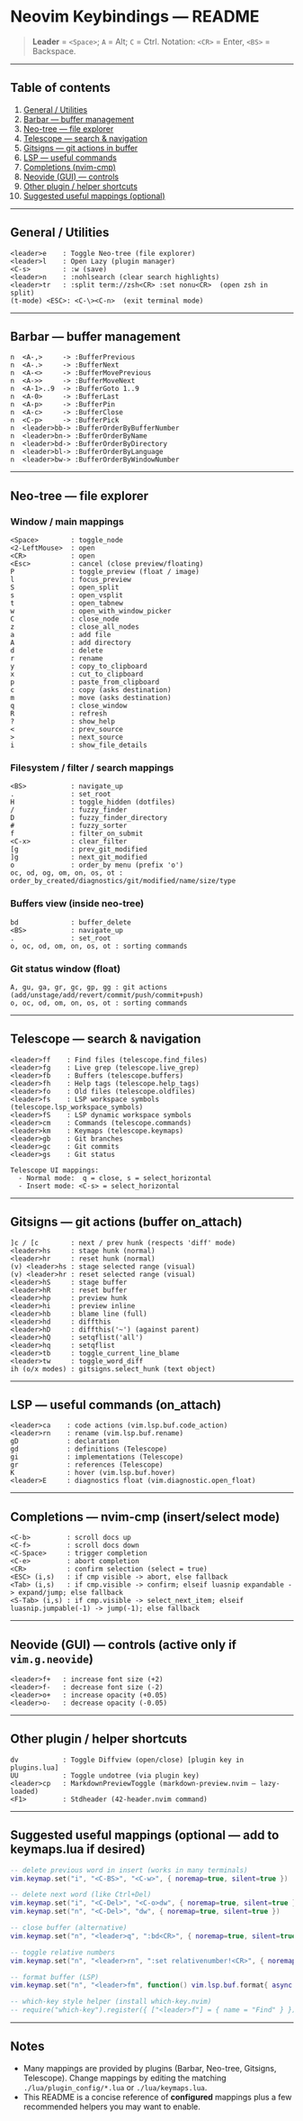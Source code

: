 # Neovim Keybindings — README

> **Leader** = `<Space>`; `A` = Alt; `C` = Ctrl.
> Notation: `<CR>` = Enter, `<BS>` = Backspace.

---

## Table of contents

1. [General / Utilities](#general--utilities)
2. [Barbar — buffer management](#barbar---buffer-management)
3. [Neo-tree — file explorer](#neo-tree---file-explorer)
4. [Telescope — search & navigation](#telescope---search--navigation)
5. [Gitsigns — git actions in buffer](#gitsigns---git-actions-in-buffer)
6. [LSP — useful commands](#lsp---useful-commands)
7. [Completions (nvim-cmp)](#completions-nvim-cmp)
8. [Neovide (GUI) — controls](#neovide-gui---controls)
9. [Other plugin / helper shortcuts](#other-plugin--helper-shortcuts)
10. [Suggested useful mappings (optional)](#suggested-useful-mappings-optional)

---

## General / Utilities

```
<leader>e    : Toggle Neo-tree (file explorer)
<leader>l    : Open Lazy (plugin manager)
<C-s>        : :w (save)
<leader>n    : :nohlsearch (clear search highlights)
<leader>tr   : :split term://zsh<CR> :set nonu<CR>  (open zsh in split)
(t-mode) <ESC>: <C-\><C-n>  (exit terminal mode)
```

---

## Barbar — buffer management

```
n  <A-,>     -> :BufferPrevious
n  <A-.>     -> :BufferNext
n  <A-<>     -> :BufferMovePrevious
n  <A->>     -> :BufferMoveNext
n  <A-1>..9  -> :BufferGoto 1..9
n  <A-0>     -> :BufferLast
n  <A-p>     -> :BufferPin
n  <A-c>     -> :BufferClose
n  <C-p>     -> :BufferPick
n  <leader>bb-> :BufferOrderByBufferNumber
n  <leader>bn-> :BufferOrderByName
n  <leader>bd-> :BufferOrderByDirectory
n  <leader>bl-> :BufferOrderByLanguage
n  <leader>bw-> :BufferOrderByWindowNumber
```

---

## Neo-tree — file explorer

### Window / main mappings

```
<Space>        : toggle_node
<2-LeftMouse>  : open
<CR>           : open
<Esc>          : cancel (close preview/floating)
P              : toggle_preview (float / image)
l              : focus_preview
S              : open_split
s              : open_vsplit
t              : open_tabnew
w              : open_with_window_picker
C              : close_node
z              : close_all_nodes
a              : add file
A              : add directory
d              : delete
r              : rename
y              : copy_to_clipboard
x              : cut_to_clipboard
p              : paste_from_clipboard
c              : copy (asks destination)
m              : move (asks destination)
q              : close_window
R              : refresh
?              : show_help
<              : prev_source
>              : next_source
i              : show_file_details
```

### Filesystem / filter / search mappings

```
<BS>           : navigate_up
.              : set_root
H              : toggle_hidden (dotfiles)
/              : fuzzy_finder
D              : fuzzy_finder_directory
#              : fuzzy_sorter
f              : filter_on_submit
<C-x>          : clear_filter
[g             : prev_git_modified
]g             : next_git_modified
o              : order_by menu (prefix 'o')
oc, od, og, om, on, os, ot : order_by_created/diagnostics/git/modified/name/size/type
```

### Buffers view (inside neo-tree)

```
bd             : buffer_delete
<BS>           : navigate_up
.              : set_root
o, oc, od, om, on, os, ot : sorting commands
```

### Git status window (float)

```
A, gu, ga, gr, gc, gp, gg : git actions (add/unstage/add/revert/commit/push/commit+push)
o, oc, od, om, on, os, ot : sorting commands
```

---

## Telescope — search & navigation

```
<leader>ff    : Find files (telescope.find_files)
<leader>fg    : Live grep (telescope.live_grep)
<leader>fb    : Buffers (telescope.buffers)
<leader>fh    : Help tags (telescope.help_tags)
<leader>fo    : Old files (telescope.oldfiles)
<leader>fs    : LSP workspace symbols (telescope.lsp_workspace_symbols)
<leader>fS    : LSP dynamic workspace symbols
<leader>cm    : Commands (telescope.commands)
<leader>km    : Keymaps (telescope.keymaps)
<leader>gb    : Git branches
<leader>gc    : Git commits
<leader>gs    : Git status

Telescope UI mappings:
  - Normal mode:  q = close, s = select_horizontal
  - Insert mode: <C-s> = select_horizontal
```

---

## Gitsigns — git actions (buffer on\_attach)

```
]c / [c        : next / prev hunk (respects 'diff' mode)
<leader>hs     : stage hunk (normal)
<leader>hr     : reset hunk (normal)
(v) <leader>hs : stage selected range (visual)
(v) <leader>hr : reset selected range (visual)
<leader>hS     : stage buffer
<leader>hR     : reset buffer
<leader>hp     : preview hunk
<leader>hi     : preview inline
<leader>hb     : blame line (full)
<leader>hd     : diffthis
<leader>hD     : diffthis('~') (against parent)
<leader>hQ     : setqflist('all')
<leader>hq     : setqflist
<leader>tb     : toggle_current_line_blame
<leader>tw     : toggle_word_diff
ih (o/x modes) : gitsigns.select_hunk (text object)
```

---

## LSP — useful commands (on\_attach)

```
<leader>ca    : code actions (vim.lsp.buf.code_action)
<leader>rn    : rename (vim.lsp.buf.rename)
gD            : declaration
gd            : definitions (Telescope)
gi            : implementations (Telescope)
gr            : references (Telescope)
K             : hover (vim.lsp.buf.hover)
<leader>E     : diagnostics float (vim.diagnostic.open_float)
```

---

## Completions — nvim-cmp (insert/select mode)

```
<C-b>         : scroll docs up
<C-f>         : scroll docs down
<C-Space>     : trigger completion
<C-e>         : abort completion
<CR>          : confirm selection (select = true)
<ESC> (i,s)   : if cmp visible -> abort, else fallback
<Tab> (i,s)   : if cmp.visible -> confirm; elseif luasnip expandable -> expand/jump; else fallback
<S-Tab> (i,s) : if cmp.visible -> select_next_item; elseif luasnip.jumpable(-1) -> jump(-1); else fallback
```

---

## Neovide (GUI) — controls (active only if `vim.g.neovide`)

```
<leader>f+   : increase font size (+2)
<leader>f-   : decrease font size (-2)
<leader>o+   : increase opacity (+0.05)
<leader>o-   : decrease opacity (-0.05)
```

---

## Other plugin / helper shortcuts

```
dv           : Toggle Diffview (open/close) [plugin key in plugins.lua]
UU           : Toggle undotree (via plugin key)
<leader>cp   : MarkdownPreviewToggle (markdown-preview.nvim — lazy-loaded)
<F1>         : Stdheader (42-header.nvim command)
```

---

## Suggested useful mappings (optional — add to keymaps.lua if desired)

```lua
-- delete previous word in insert (works in many terminals)
vim.keymap.set("i", "<C-BS>", "<C-w>", { noremap=true, silent=true })

-- delete next word (like Ctrl+Del)
vim.keymap.set("i", "<C-Del>", "<C-o>dw", { noremap=true, silent=true })
vim.keymap.set("n", "<C-Del>", "dw", { noremap=true, silent=true })

-- close buffer (alternative)
vim.keymap.set("n", "<leader>q", ":bd<CR>", { noremap=true, silent=true })

-- toggle relative numbers
vim.keymap.set("n", "<leader>rn", ":set relativenumber!<CR>", { noremap=true, silent=true })

-- format buffer (LSP)
vim.keymap.set("n", "<leader>fm", function() vim.lsp.buf.format{ async = true } end, { desc = "Format buffer" })

-- which-key style helper (install which-key.nvim)
-- require("which-key").register({ ["<leader>f"] = { name = "Find" } })
```

---

## Notes

* Many mappings are provided by plugins (Barbar, Neo-tree, Gitsigns, Telescope). Change mappings by editing the matching `./lua/plugin_config/*.lua` or `./lua/keymaps.lua`.
* This README is a concise reference of **configured** mappings plus a few recommended helpers you may want to enable.
